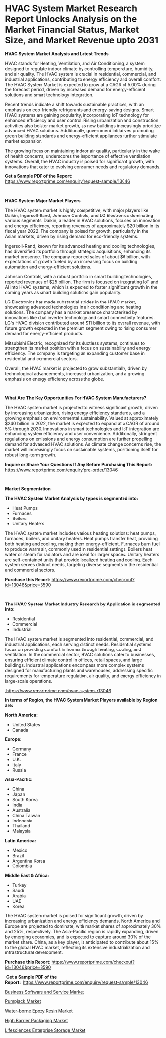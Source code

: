 <p><h1>HVAC System Market Research Report Unlocks Analysis on the Market Financial Status, Market Size, and Market Revenue upto 2031</h1></p><p><strong>HVAC System Market Analysis and Latest Trends</strong></p>
<p><p>HVAC stands for Heating, Ventilation, and Air Conditioning, a system designed to regulate indoor climate by controlling temperature, humidity, and air quality. The HVAC system is crucial in residential, commercial, and industrial applications, contributing to energy efficiency and overall comfort. The HVAC System Market is expected to grow at a CAGR of 5.00% during the forecast period, driven by increased demand for energy-efficient solutions and smart technology integration.</p><p>Recent trends indicate a shift towards sustainable practices, with an emphasis on eco-friendly refrigerants and energy-saving designs. Smart HVAC systems are gaining popularity, incorporating IoT technology for enhanced efficiency and user control. Rising urbanization and construction activities also bolster market growth, as new buildings increasingly prioritize advanced HVAC solutions. Additionally, government initiatives promoting green building standards and energy-efficient appliances further stimulate market expansion. </p><p>The growing focus on maintaining indoor air quality, particularly in the wake of health concerns, underscores the importance of effective ventilation systems. Overall, the HVAC industry is poised for significant growth, with innovations that cater to evolving consumer needs and regulatory demands.</p></p>
<p><strong>Get a Sample PDF of the Report:&nbsp;</strong> <a href="https://www.reportprime.com/enquiry/request-sample/13046">https://www.reportprime.com/enquiry/request-sample/13046</a></p>
<p>&nbsp;</p>
<p><strong>HVAC System Major Market Players</strong></p>
<p><p>The HVAC system market is highly competitive, with major players like Daikin, Ingersoll-Rand, Johnson Controls, and LG Electronics dominating various segments. Daikin, a leader in HVAC solutions, focuses on innovation and energy efficiency, reporting revenues of approximately $20 billion in its fiscal year 2022. The company is poised for growth, particularly in the Asian markets, driven by rising demand for eco-friendly systems.</p><p>Ingersoll-Rand, known for its advanced heating and cooling technologies, has diversified its portfolio through strategic acquisitions, enhancing its market presence. The company reported sales of about $6 billion, with expectations of growth fueled by an increasing focus on building automation and energy-efficient solutions.</p><p>Johnson Controls, with a robust portfolio in smart building technologies, reported revenues of $25 billion. The firm is focused on integrating IoT and AI into HVAC systems, which is expected to foster significant growth in the coming years as smart building solutions gain popularity.</p><p>LG Electronics has made substantial strides in the HVAC market, showcasing advanced technologies in air conditioning and heating solutions. The company has a market presence characterized by innovations like dual inverter technology and smart connectivity features. LG's HVAC division contributed around $11 billion to its overall revenue, with future growth expected in the premium segment owing to rising consumer demand for energy-efficient products.</p><p>Mitsubishi Electric, recognized for its ductless systems, continues to strengthen its market position with a focus on sustainability and energy efficiency. The company is targeting an expanding customer base in residential and commercial sectors.</p><p>Overall, the HVAC market is projected to grow substantially, driven by technological advancements, increased urbanization, and a growing emphasis on energy efficiency across the globe.</p></p>
<p>&nbsp;</p>
<p><strong>What Are The Key Opportunities For HVAC System Manufacturers?</strong></p>
<p><p>The HVAC system market is projected to witness significant growth, driven by increasing urbanization, rising energy efficiency standards, and a growing emphasis on environmental sustainability. Valued at approximately $240 billion in 2022, the market is expected to expand at a CAGR of around 5% through 2030. Innovations in smart technologies and IoT integration are enhancing system efficiency and user convenience. Additionally, stringent regulations on emissions and energy consumption are further propelling demand for advanced HVAC solutions. As climate change concerns rise, the market will increasingly focus on sustainable systems, positioning itself for robust long-term growth.</p></p>
<p><strong>Inquire or Share Your Questions If Any Before Purchasing This Report:</strong> <a href="https://www.reportprime.com/enquiry/pre-order/13046">https://www.reportprime.com/enquiry/pre-order/13046</a></p>
<p>&nbsp;</p>
<p><strong>Market Segmentation</strong></p>
<p><strong>The HVAC System Market Analysis by types is segmented into:</strong></p>
<p><ul><li>Heat Pumps</li><li>Furnaces</li><li>Boilers</li><li>Unitary Heaters</li></ul></p>
<p><p>The HVAC system market includes various heating solutions: heat pumps, furnaces, boilers, and unitary heaters. Heat pumps transfer heat, providing both heating and cooling, making them energy-efficient. Furnaces burn fuel to produce warm air, commonly used in residential settings. Boilers heat water or steam for radiators and are ideal for larger spaces. Unitary heaters are self-contained units that provide localized heating and cooling. Each system serves distinct needs, targeting diverse segments in the residential and commercial sectors.</p></p>
<p><strong>Purchase this Report:&nbsp;</strong><a href="https://www.reportprime.com/checkout?id=13046&price=3590">https://www.reportprime.com/checkout?id=13046&price=3590</a></p>
<p>&nbsp;</p>
<p><strong>The HVAC System Market Industry Research by Application is segmented into:</strong></p>
<p><ul><li>Residential</li><li>Commercial</li><li>Industrial</li></ul></p>
<p><p>The HVAC system market is segmented into residential, commercial, and industrial applications, each serving distinct needs. Residential systems focus on providing comfort in homes through heating, cooling, and ventilation. In the commercial sector, HVAC solutions cater to businesses, ensuring efficient climate control in offices, retail spaces, and large buildings. Industrial applications encompass more complex systems designed for manufacturing plants and warehouses, addressing specific requirements for temperature regulation, air quality, and energy efficiency in large-scale operations.</p></p>
<p><a href="https://www.reportprime.com/hvac-system-r13046">&nbsp;https://www.reportprime.com/hvac-system-r13046</a></p>
<p><strong>In terms of Region, the HVAC System Market Players available by Region are:</strong></p>
<p>
    <p> <strong> North America: </strong>
        <ul>
            <li>United States</li>
            <li>Canada</li>
        </ul>
        </p> 
    <p> <strong> Europe: </strong>
        <ul>
            <li>Germany</li>
            <li>France</li>
            <li>U.K.</li>
            <li>Italy</li>
            <li>Russia</li>
        </ul>
        </p> 
    <p> <strong> Asia-Pacific: </strong>
        <ul>
            <li>China</li>
            <li>Japan</li>
            <li>South Korea</li>
            <li>India</li>
            <li>Australia</li>
            <li>China Taiwan</li>
            <li>Indonesia</li>
            <li>Thailand</li>
            <li>Malaysia</li>
        </ul>
        </p> 
    <p> <strong> Latin America: </strong>
        <ul>
            <li>Mexico</li>
            <li>Brazil</li>
            <li>Argentina Korea</li>
            <li>Colombia</li>
        </ul>
        </p> 
    <p> <strong> Middle East & Africa: </strong>
        <ul>
            <li>Turkey</li>
            <li>Saudi</li>
            <li>Arabia</li>
            <li>UAE</li>
            <li>Korea</li>
        </ul>
    </p>
    </p>
<p><p>The HVAC system market is poised for significant growth, driven by increasing urbanization and energy efficiency demands. North America and Europe are projected to dominate, with market shares of approximately 30% and 25%, respectively. The Asia-Pacific region is rapidly expanding, driven by emerging economies, and is expected to capture around 30% of the market share. China, as a key player, is anticipated to contribute about 15% to the global HVAC market, reflecting its extensive industrialization and infrastructural development.</p></p>
<p><strong>Purchase this Report: </strong><a href="https://www.reportprime.com/checkout?id=13046&price=3590">https://www.reportprime.com/checkout?id=13046&price=3590</a></p>
<p>&nbsp;<strong>Get a Sample PDF of the Report:&nbsp;&nbsp;</strong><a href="https://www.reportprime.com/enquiry/request-sample/13046">https://www.reportprime.com/enquiry/request-sample/13046</a></p>
<p><strong></strong></p>
<p><p><a href="https://issuu.com/reportprime-2/docs/business-software-and-service-marke_fc9753f38f3c27">Business Software and Service Market</a></p><p><a href="https://github.com/AngelaWalsh696/Market-Research-Report-List-1/blob/main/pumpjack-market.md">Pumpjack Market</a></p><p><a href="https://issuu.com/reportprime-2/docs/water-borne-epoxy-resin-market-size_40f37dff8c6ad2">Water-borne Epoxy Resin Market</a></p><p><a href="https://medium.com/@carlahoustonh51/global-market-pulse-trends-and-growth-analysis-in-high-barrier-packaging-market-forecasted-for-c37875c08722">High Barrier Packaging Market</a></p><p><a href="https://www.linkedin.com/pulse/lifesciences-enterprise-storage-market-emerging-trends-future-gqbef?trackingId=CuQ0dzqxSMiZRVb5dvAJ0g%3D%3D">Lifesciences Enterprise Storage Market</a></p></p>